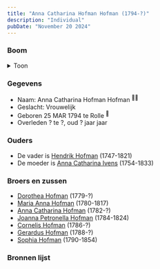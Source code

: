 ```yaml
---
title: "Anna Catharina Hofman Hofman (1794-?)"
description: "Individual"
pubDate: "November 20 2024"
---
```


### Boom
<details><summary>Toon</summary>

![test](https://www.plantuml.com/plantuml/svg/bP9DJm9138RlyoiQENWoMLXmWH0GS3TWeZ7WdSpkLXXtTcOp7JJ4yDyjWa9C_BerRT_swSSLUUdykjI22cKgwMG9gSoAfRDhau-jjWwyauOuXCQBbSeHCkKoZNiRoyfleCGoHKTx5tbqQFscGd5IDTEI25u508oioz4zh5HM62JgzKgfJByFeTWASGxtxwr8x1Ld4pIvKmLCx6CfpHb8WcaG1Aq8e1Q7IIiPSTNNHuKwtqAlcyfqiqYjzngxVQX7pOYLngDHH7YIHyLQwuKq-I9pbYYrZCA23ipZUwYt6_LJsVO3PcYCXB7qA-aKMzDdD7H4QZDICeh3EFm1AQp3pV2EoLhDVv4r8aZY4QE58SozhIfELq_5aQtNVS4yLsQvImxWEXvpawZzZfSm7ezKqsgvyXlKshumubOSDdbnSSWGXpcEZeEI7RlGPII-MSN-F5-lT1d1vtb_NqsZ1RV36LDtcZ2pMlzXAmCOxBxcYf-4l_WD)
</details>

### Gegevens
- Naam: Anna Catharina Hofman Hofman <sup><a href="../s00083/" style="text-decoration:none" title="Doopinschrijving Anna Catharina Hofman 25-03-1794">:link:</a><a href="../s00083/" style="text-decoration:none" title="Doopinschrijving Anna Catharina Hofman 25-03-1794">:link:</a></sup>
- Geslacht: Vrouwelijk
- Geboren 25 MAR 1794 te Rolle <sup><a href="../s00083/" style="text-decoration:none" title="Doopinschrijving Anna Catharina Hofman 25-03-1794">:link:</a></sup>
- Overleden ? te ?, oud ? jaar jaar 

### Ouders
- De vader is [Hendrik Hofman](../i00057/) (1747-1821)
- De moeder is [Anna Catharina Ivens](../i00058/) (1754-1833)

### Broers en zussen
- [Dorothea Hofman](../i00059/) (1779-?)
- [Maria Anna Hofman](../i00060/) (1780-1817)
- [Anna Catharina Hofman](../i00061/) (1782-?)
- [Joanna Petronella Hofman](../i00063/) (1784-1824)
- [Cornelis Hofman](../i00064/) (1786-?)
- [Gerardus Hofman](../i00065/) (1788-?)
- [Sophia Hofman](../i00066/) (1790-1854)

### Bronnen lijst